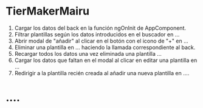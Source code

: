 # TierMakerMairu

1. Cargar los datos del back en la función ngOnInit de AppComponent.
2. Filtrar plantillas según los datos introducidos en el buscador en ...
3. Abrir modal de "añadir" al clicar en el botón con el icono de "+" en ...
4. Eliminar una plantilla en ... haciendo la llamada correspondiente al back.
5. Recargar todos los datos una vez eliminada una plantilla ...
6. Cargar los datos que faltan en el modal al clicar en editar una plantilla en ...
7. Redirigir a la plantilla recién creada al añadir una nueva plantilla en ....

# ....
